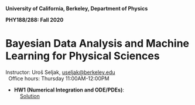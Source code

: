 **University of California, Berkeley, Department of Physics**

**PHY188/288: Fall 2020**

Bayesian Data Analysis and Machine Learning for Physical Sciences
====================================================================

Instructor: Uro&#353; Seljak, useljak@berkeley.edu <br>
&nbsp; Office hours: Thursday 11:00AM-12:00PM


 - **HW1 (Numerical Integration and ODE/PDEs)**: 
 <br> &nbsp; &nbsp; [Solution](https://nbviewer.jupyter.org/github/ybh0822/phys188288/blob/master/Homework/HW1/HW1_solution.ipynb)
